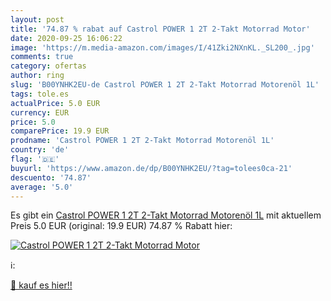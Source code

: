 ```yaml
---
layout: post
title: '74.87 % rabat auf Castrol POWER 1 2T 2-Takt Motorrad Motor'
date: 2020-09-25 16:06:22
image: 'https://m.media-amazon.com/images/I/41Zki2NXnKL._SL200_.jpg'
comments: true
category: ofertas
author: ring
slug: 'B00YNHK2EU-de Castrol POWER 1 2T 2-Takt Motorrad Motorenöl 1L'
tags: tole.es
actualPrice: 5.0 EUR
currency: EUR
price: 5.0
comparePrice: 19.9 EUR
prodname: 'Castrol POWER 1 2T 2-Takt Motorrad Motorenöl 1L'
country: 'de'
flag: '🇩🇪'
buyurl: 'https://www.amazon.de/dp/B00YNHK2EU/?tag=tolees0ca-21'
descuento: '74.87'
average: '5.0'
---
```


Es gibt ein [Castrol POWER 1 2T 2-Takt Motorrad Motorenöl 1L](https://www.amazon.de/dp/B00YNHK2EU/?tag=tolees0ca-21) mit aktuellem Preis 5.0 EUR (original: 19.9 EUR) 74.87 % Rabatt hier:

[![Castrol POWER 1 2T 2-Takt Motorrad Motor](https://m.media-amazon.com/images/I/41Zki2NXnKL._SL200_.jpg)](https://www.amazon.de/dp/B00YNHK2EU/?tag=tolees0ca-21)

ℹ️:


[🛒 kauf es hier!!](https://www.amazon.de/dp/B00YNHK2EU/?tag=tolees0ca-21)
